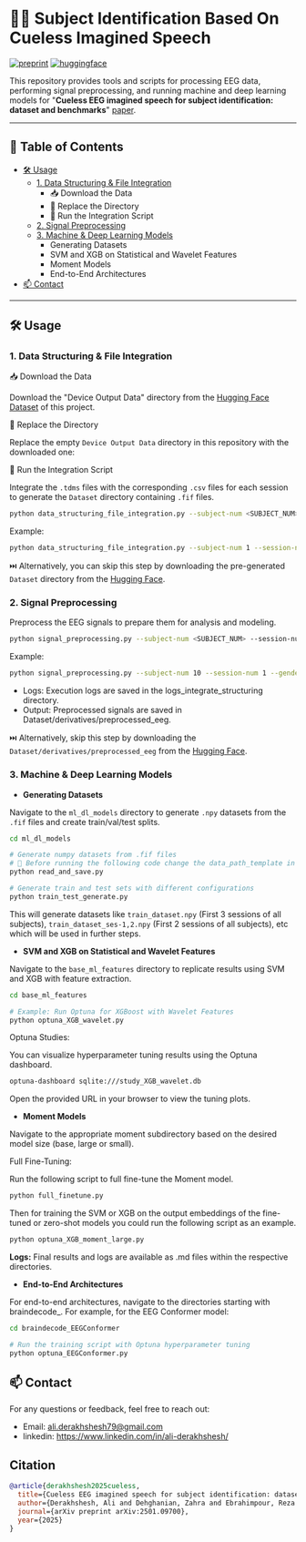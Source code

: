 # 🧠✨ Subject Identification Based On Cueless Imagined Speech
[![preprint](https://img.shields.io/static/v1?label=arXiv&message=2501.09700&color=B31B1B&logo=arXiv)](https://arxiv.org/abs/2501.09700)
[![huggingface](https://img.shields.io/badge/%F0%9F%A4%97%20Hugging%20Face-Dataset-FFD21E)](https://huggingface.co/datasets/Alidr79/cueless_EEG_subject_identification)

This repository provides tools and scripts for processing EEG data, performing signal preprocessing, and running machine and deep learning models for "**Cueless EEG imagined speech for subject identification: dataset and benchmarks**" [paper](https://arxiv.org/abs/2501.09700).


---

## 📜 Table of Contents
- [🛠 Usage](#-usage)
  - [1. Data Structuring & File Integration](#1-data-structuring--file-integration)
    - 📥 Download the Data
    - 📁 Replace the Directory
    - 🔄 Run the Integration Script
  - [2. Signal Preprocessing](#2-signal-preprocessing)
  - [3. Machine & Deep Learning Models](#3-machine--deep-learning-models)
    - Generating Datasets
    - SVM and XGB on Statistical and Wavelet Features
    - Moment Models
    - End-to-End Architectures
- [📫 Contact](#-contact)

---

## 🛠 Usage
### 1. Data Structuring & File Integration
📥 Download the Data

Download the "Device Output Data" directory from the [Hugging Face Dataset](https://huggingface.co/datasets/Alidr79/cueless_EEG_subject_identification) of this project.

📁 Replace the Directory

Replace the empty `Device Output Data` directory in this repository with the downloaded one:

🔄 Run the Integration Script

Integrate the `.tdms` files with the corresponding `.csv` files for each session to generate the `Dataset` directory containing `.fif` files.
```bash
python data_structuring_file_integration.py --subject-num <SUBJECT_NUM> --session-num <SESSION_NUM>
```
Example:
```bash
python data_structuring_file_integration.py --subject-num 1 --session-num 1
```
⏭️ Alternatively, you can skip this step by downloading the pre-generated `Dataset` directory from the [Hugging Face](https://huggingface.co/datasets/Alidr79/cueless_EEG_subject_identification).

### 2. Signal Preprocessing
Preprocess the EEG signals to prepare them for analysis and modeling.
```bash
python signal_preprocessing.py --subject-num <SUBJECT_NUM> --session-num <SESSION_NUM> --gender <GENDER>
```
Example:
```bash
python signal_preprocessing.py --subject-num 10 --session-num 1 --gender female
```
- Logs: Execution logs are saved in the logs_integrate_structuring directory.
- Output: Preprocessed signals are saved in Dataset/derivatives/preprocessed_eeg.

⏭️ Alternatively, skip this step by downloading the `Dataset/derivatives/preprocessed_eeg` from the [Hugging Face](https://huggingface.co/datasets/Alidr79/cueless_EEG_subject_identification).

### 3. Machine & Deep Learning Models
- **Generating Datasets**

Navigate to the `ml_dl_models` directory to generate `.npy` datasets from the `.fif` files and create train/val/test splits.
```bash
cd ml_dl_models

# Generate numpy datasets from .fif files
# 🚨 Before running the following code change the data_path_template in the code to your desired path
python read_and_save.py

# Generate train and test sets with different configurations
python train_test_generate.py
```
This will generate datasets like `train_dataset.npy` (First 3 sessions of all subjects), `train_dataset_ses-1,2.npy` (First 2 sessions of all subjects), etc which will be used in further steps.
- **SVM and XGB on Statistical and Wavelet Features**

Navigate to the `base_ml_features` directory to replicate results using SVM and XGB with feature extraction.

```bash
cd base_ml_features

# Example: Run Optuna for XGBoost with Wavelet Features
python optuna_XGB_wavelet.py
```
Optuna Studies:

You can visualize hyperparameter tuning results using the Optuna dashboard.

```bash
optuna-dashboard sqlite:///study_XGB_wavelet.db
```
Open the provided URL in your browser to view the tuning plots.

- **Moment Models**

Navigate to the appropriate moment subdirectory based on the desired model size (base, large or small).

Full Fine-Tuning:

Run the following script to full fine-tune the Moment model.

```bash
python full_finetune.py
```
Then for training the SVM or XGB on the output embeddings of the fine-tuned or zero-shot models you could run the following script as an example.
```bash
python optuna_XGB_moment_large.py
```

**Logs:** Final results and logs are available as .md files within the respective directories.

- **End-to-End Architectures**

For end-to-end architectures, navigate to the directories starting with braindecode_. For example, for the EEG Conformer model:
```bash
cd braindecode_EEGConformer

# Run the training script with Optuna hyperparameter tuning
python optuna_EEGConformer.py

```

## 📫 Contact
For any questions or feedback, feel free to reach out:
- Email: ali.derakhshesh79@gmail.com
- linkedin: https://www.linkedin.com/in/ali-derakhshesh/


## Citation

```bibtex
@article{derakhshesh2025cueless,
  title={Cueless EEG imagined speech for subject identification: dataset and benchmarks},
  author={Derakhshesh, Ali and Dehghanian, Zahra and Ebrahimpour, Reza and Rabiee, Hamid R},
  journal={arXiv preprint arXiv:2501.09700},
  year={2025}
}
```






